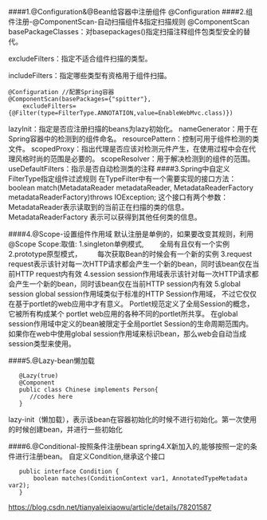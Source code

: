 ####1.@Configuration&@Bean给容器中注册组件
@Configuration
####2.组件注册-@ComponentScan-自动扫描组件&指定扫描规则
@ComponentScan
   basePackageClasses：对basepackages()指定扫描注释组件包类型安全的替代。
   
   excludeFilters：指定不适合组件扫描的类型。
   
   includeFilters：指定哪些类型有资格用于组件扫描。
   ```
   @Configuration //配置Spring容器  
   @ComponentScan(basePackages={"spitter"},  
       excludeFilters={@Filter(type=FilterType.ANNOTATION,value=EnableWebMvc.class)}) 
   ```
   lazyInit：指定是否应注册扫描的beans为lazy初始化。
   nameGenerator：用于在Spring容器中的检测到的组件命名。
   resourcePattern：控制可用于组件检测的类文件。
   scopedProxy：指出代理是否应该对检测元件产生，在使用过程中会在代理风格时尚的范围是必要的。
   scopeResolver：用于解决检测到的组件的范围。
   useDefaultFilters：指示是否自动检测类的注释 
####3.Spring中自定义FilterType指定组件过滤规则
   在TypeFilter中有一个需要实现的接口方法：
   boolean match(MetadataReader metadataReader, MetadataReaderFactory metadataReaderFactory)throws IOException;
   这个接口有两个参数：
   MetadataReader表示读取到的当前正在扫描的类的信息。
   MetadataReaderFactory 表示可以获得到其他任何类的信息。
   
   
####4.@Scope-设置组件作用域
默认注册是单例的，如果要改变其规则，利用@Scope
Scope:取值:
1.singleton单例模式,
　　全局有且仅有一个实例
2.prototype原型模式，
　　每次获取Bean的时候会有一个新的实例
3.request
    request表示该针对每一次HTTP请求都会产生一个新的bean，同时该bean仅在当前HTTP request内有效
4.session
    session作用域表示该针对每一次HTTP请求都会产生一个新的bean，同时该bean仅在当前HTTP session内有效
5.global session
    global session作用域类似于标准的HTTP Session作用域，
    不过它仅仅在基于portlet的web应用中才有意义。
    Portlet规范定义了全局Session的概念，它被所有构成某个 portlet web应用的各种不同的portlet所共享。
    在global session作用域中定义的bean被限定于全局portlet Session的生命周期范围内。
    如果你在web中使用global session作用域来标识bean，那么web会自动当成session类型来使用。

####5.@Lazy-bean懒加载
```
   @Lazy(true)  
   @Component  
   public class Chinese implements Person{  
      //codes here  
   } 
  ```
  lazy-init（懒加载），表示该bean在容器初始化的时候不进行初始化。第一次使用的时候创建bean，并进行一些初始化
  
####6.@Conditional-按照条件注册bean
spring4.X新加入的,能够按照一定的条件进行注册bean。
自定义Condition,继承这个接口
 ```
    public interface Condition {
        boolean matches(ConditionContext var1, AnnotatedTypeMetadata var2);
    }
  ```
  
  
  https://blog.csdn.net/tianyaleixiaowu/article/details/78201587
  